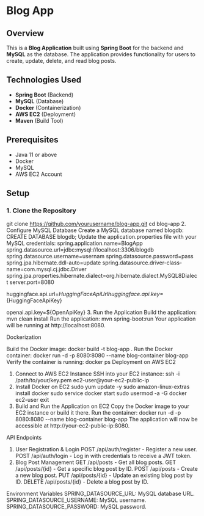 # Blog App

## Overview

This is a **Blog Application** built using **Spring Boot** for the backend and **MySQL** as the database. The application provides functionality for users to create, update, delete, and read blog posts.
## Technologies Used

- **Spring Boot** (Backend)
- **MySQL** (Database)
- **Docker** (Containerization)
- **AWS EC2** (Deployment)
- **Maven** (Build Tool)

## Prerequisites

- Java 11 or above
- Docker
- MySQL
- AWS EC2 Account

## Setup

### 1. Clone the Repository

git clone https://github.com/yourusername/blog-app.git
cd blog-app
2. Configure MySQL Database
Create a MySQL database named blogdb:
CREATE DATABASE blogdb;
Update the application.properties file with your MySQL credentials:
spring.application.name=BlogApp
spring.datasource.url=jdbc:mysql://localhost:3306/blogdb
spring.datasource.username=usernam
spring.datasource.password=pass
spring.jpa.hibernate.ddl-auto=update
spring.datasource.driver-class-name=com.mysql.cj.jdbc.Driver
spring.jpa.properties.hibernate.dialect=org.hibernate.dialect.MySQL8Dialect
server.port=8080

huggingface.api.url=${HuggingFaceApiUrl}
huggingface.api.key=${HuggingFaceApiKey}

openai.api.key=${OpenApiKey}
3. Run the Application
Build the application:
mvn clean install
Run the application:
mvn spring-boot:run
Your application will be running at http://localhost:8080.

Dockerization

Build the Docker image:
docker build -t blog-app .
Run the Docker container:
docker run -d -p 8080:8080 --name blog-container blog-app
Verify the container is running:
docker ps
Deployment on AWS EC2
1. Connect to AWS EC2 Instance
SSH into your EC2 instance:
ssh -i /path/to/your/key.pem ec2-user@your-ec2-public-ip
2. Install Docker on EC2
sudo yum update -y
sudo amazon-linux-extras install docker
sudo service docker start
sudo usermod -a -G docker ec2-user
exit
3. Build and Run the Application on EC2
Copy the Docker image to your EC2 instance or build it there.
Run the container:
docker run -d -p 8080:8080 --name blog-container blog-app
The application will now be accessible at http://your-ec2-public-ip:8080.

API Endpoints
1. User Registration & Login
POST /api/auth/register - Register a new user.
POST /api/auth/login - Log in with credentials to receive a JWT token.
2. Blog Post Management
GET /api/posts - Get all blog posts.
GET /api/posts/{id} - Get a specific blog post by ID.
POST /api/posts - Create a new blog post.
PUT /api/posts/{id} - Update an existing blog post by ID.
DELETE /api/posts/{id} - Delete a blog post by ID.

Environment Variables
SPRING_DATASOURCE_URL: MySQL database URL.
SPRING_DATASOURCE_USERNAME: MySQL username.
SPRING_DATASOURCE_PASSWORD: MySQL password.
